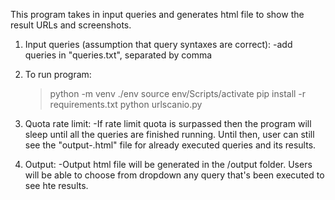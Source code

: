 This program takes in input queries and generates html file to show the result URLs and screenshots. 

1. Input queries (assumption that query syntaxes are correct):
    -add queries in "queries.txt", separated by comma

2. To run program:
    >python -m venv ./env
    >source env/Scripts/activate
    >pip install -r requirements.txt
    >python urlscanio.py

3. Quota rate limit:
    -If rate limit quota is surpassed then the program will sleep until all the queries are finished running.
 Until then, user can still see the "output-<timestamp>.html" file for already executed queries and its results. 

4. Output:
    -Output html file will be generated in the /output folder. Users will be able to choose from dropdown any query that's been executed to see hte results. 

